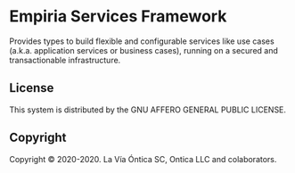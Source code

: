 ﻿# Empiria Services Framework

Provides types to build flexible and configurable services like use cases (a.k.a. application services or business cases),
running on a secured and transactionable infrastructure.

## License

This system is distributed by the GNU AFFERO GENERAL PUBLIC LICENSE.

## Copyright

Copyright © 2020-2020. La Vía Óntica SC, Ontica LLC and colaborators.

